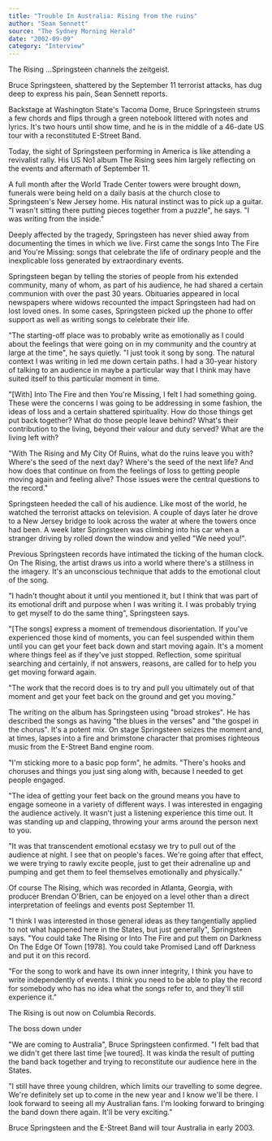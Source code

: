 ```yaml
---
title: "Trouble In Australia: Rising from the ruins"
author: "Sean Sennett"
source: "The Sydney Morning Herald"
date: "2002-09-09"
category: "Interview"
---
```


The Rising ...Springsteen channels the zeitgeist.

Bruce Springsteen, shattered by the September 11 terrorist attacks, has dug deep to express his pain, Sean Sennett reports.

Backstage at Washington State's Tacoma Dome, Bruce Springsteen strums a few chords and flips through a green notebook littered with notes and lyrics. It's two hours until show time, and he is in the middle of a 46-date US tour with a reconstituted E-Street Band.

Today, the sight of Springsteen performing in America is like attending a revivalist rally. His US No1 album The Rising sees him largely reflecting on the events and aftermath of September 11.

A full month after the World Trade Center towers were brought down, funerals were being held on a daily basis at the church close to Springsteen's New Jersey home. His natural instinct was to pick up a guitar. "I wasn't sitting there putting pieces together from a puzzle", he says. "I was writing from the inside."

Deeply affected by the tragedy, Springsteen has never shied away from documenting the times in which we live. First came the songs Into The Fire and You're Missing: songs that celebrate the life of ordinary people and the inexplicable loss generated by extraordinary events.

Springsteen began by telling the stories of people from his extended community, many of whom, as part of his audience, he had shared a certain communion with over the past 30 years. Obituaries appeared in local newspapers where widows recounted the impact Springsteen had had on lost loved ones. In some cases, Springsteen picked up the phone to offer support as well as writing songs to celebrate their life.

"The starting-off place was to probably write as emotionally as I could about the feelings that were going on in my community and the country at large at the time", he says quietly. "I just took it song by song. The natural context I was writing in led me down certain paths. I had a 30-year history of talking to an audience in maybe a particular way that I think may have suited itself to this particular moment in time.

"[With] Into The Fire and then You're Missing, I felt I had something going. These were the concerns I was going to be addressing in some fashion, the ideas of loss and a certain shattered spirituality. How do those things get put back together? What do those people leave behind? What's their contribution to the living, beyond their valour and duty served? What are the living left with?

"With The Rising and My City Of Ruins, what do the ruins leave you with? Where's the seed of the next day? Where's the seed of the next life? And how does that continue on from the feelings of loss to getting people moving again and feeling alive? Those issues were the central questions to the record."

Springsteen heeded the call of his audience. Like most of the world, he watched the terrorist attacks on television. A couple of days later he drove to a New Jersey bridge to look across the water at where the towers once had been. A week later Springsteen was climbing into his car when a stranger driving by rolled down the window and yelled "We need you!".

Previous Springsteen records have intimated the ticking of the human clock. On The Rising, the artist draws us into a world where there's a stillness in the imagery. It's an unconscious technique that adds to the emotional clout of the song.

"I hadn't thought about it until you mentioned it, but I think that was part of its emotional drift and purpose when I was writing it. I was probably trying to get myself to do the same thing", Springsteen says.

"[The songs] express a moment of tremendous disorientation. If you've experienced those kind of moments, you can feel suspended within them until you can get your feet back down and start moving again. It's a moment where things feel as if they've just stopped. Reflection, some spiritual searching and certainly, if not answers, reasons, are called for to help you get moving forward again.

"The work that the record does is to try and pull you ultimately out of that moment and get your feet back on the ground and get you moving."

The writing on the album has Springsteen using "broad strokes". He has described the songs as having "the blues in the verses" and "the gospel in the chorus". It's a potent mix. On stage Springsteen seizes the moment and, at times, lapses into a fire and brimstone character that promises righteous music from the E-Street Band engine room.

"I'm sticking more to a basic pop form", he admits. "There's hooks and choruses and things you just sing along with, because I needed to get people engaged.

"The idea of getting your feet back on the ground means you have to engage someone in a variety of different ways. I was interested in engaging the audience actively. It wasn't just a listening experience this time out. It was standing up and clapping, throwing your arms around the person next to you.

"It was that transcendent emotional ecstasy we try to pull out of the audience at night. I see that on people's faces. We're going after that effect, we were trying to rawly excite people, just to get their adrenaline up and pumping and get them to feel themselves emotionally and physically."

Of course The Rising, which was recorded in Atlanta, Georgia, with producer Brendan O'Brien, can be enjoyed on a level other than a direct interpretation of feelings and events post September 11.

"I think I was interested in those general ideas as they tangentially applied to not what happened here in the States, but just generally", Springsteen says. "You could take The Rising or Into The Fire and put them on Darkness On The Edge Of Town [1978]. You could take Promised Land off Darkness and put it on this record.

"For the song to work and have its own inner integrity, I think you have to write independently of events. I think you need to be able to play the record for somebody who has no idea what the songs refer to, and they'll still experience it."

The Rising is out now on Columbia Records.

The boss down under

"We are coming to Australia", Bruce Springsteen confirmed. "I felt bad that we didn't get there last time [we toured]. It was kinda the result of putting the band back together and trying to reconstitute our audience here in the States.

"I still have three young children, which limits our travelling to some degree. We're definitely set up to come in the new year and I know we'll be there. I look forward to seeing all my Australian fans. I'm looking forward to bringing the band down there again. It'll be very exciting."

Bruce Springsteen and the E-Street Band will tour Australia in early 2003.